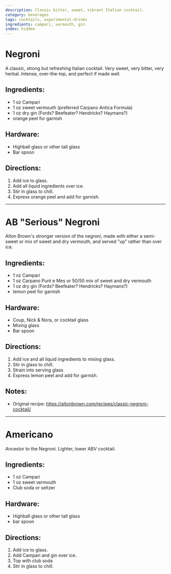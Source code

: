 ```yaml
---
description: Classic bitter, sweet, vibrant Italian cocktail. 
category: beverages
tags: cocktails, experimental-drinks
ingredients: campari, vermouth, gin
index: hidden
---
```


# Negroni

A classic, strong but refreshing Italian cocktail. Very sweet, very bitter, very herbal. Intense, over-the-top, and perfect if made well.

## Ingredients:

- 1 oz Campari 
- 1 oz sweet vermouth (preferred Carpano Antica Formula)
- 1 oz dry gin (Fords? Beefeater? Hendricks? Haymans?)
- orange peel for garnish

## Hardware:

- Highball glass or other tall glass
- Bar spoon

## Directions:

1. Add ice to glass.
2. Add all liquid ingredients over ice.
3. Stir in glass to chill. 
4. Express orange peel and add for garnish. 

---

# AB "Serious" Negroni

Alton Brown's stronger version of the negroni, made with either a semi-sweet or mix of sweet and dry vermouth, and served "up" rather than over ice.

## Ingredients:

- 1 oz Campari 
- 1 oz Carpano Punt e Mes or 50/50 mix of sweet and dry vermouth
- 1 oz dry gin (Fords? Beefeater? Hendricks? Haymans?)
- lemon peel for garnish

## Hardware:

- Coup, Nick & Nora, or cocktail glass
- Mixing glass
- Bar spoon

## Directions:

1. Add ice and all liquid ingredients to mixing glass.
2. Stir in glass to chill. 
3. Strain into serving glass
4. Express lemon peel and add for garnish. 

## Notes:

- Original recipe: <https://altonbrown.com/recipes/classic-negroni-cocktail/>

---

# Americano

Ancestor to the Negroni. Lighter, lower ABV cocktail.

## Ingredients:

- 1 oz Campari
- 1 oz sweet vermouth
- Club soda or seltzer

## Hardware:

- Highball glass or other tall glass
- bar spoon

## Directions:

1. Add ice to glass.
2. Add Campari and gin over ice.
3. Top with club soda
4. Stir in glass to chill. 
